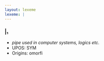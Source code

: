 ```yaml
---
layout: lexeme
lexeme: |
---
```


###  |₁

* _pipe used in computer systems, logics etc._
* UPOS:  SYM
* Origins: omorfi 

